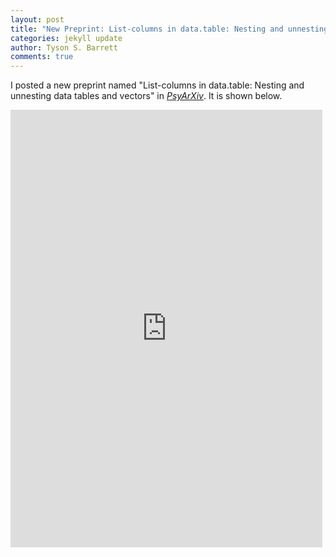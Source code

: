 ```yaml
---
layout: post
title: "New Preprint: List-columns in data.table: Nesting and unnesting data tables and vectors"
categories: jekyll update
author: Tyson S. Barrett
comments: true
---
```


I posted a new preprint named "List-columns in data.table: Nesting and unnesting data tables and vectors" in [*PsyArXiv*](https://psyarxiv.com/u8ekc/). It is shown below.

<iframe src="https://mfr.osf.io/render?url=https://osf.io/download/5d965be00b9a8c000d2f50cd/?direct%26mode=render" width="99%" height="700" scrolling="yes" marginheight="0" frameborder="0" allowfullscreen=""></iframe>